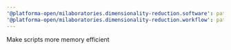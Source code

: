 ```yaml
---
'@platforma-open/milaboratories.dimensionality-reduction.software': patch
'@platforma-open/milaboratories.dimensionality-reduction.workflow': patch
---
```


Make scripts more memory efficient
